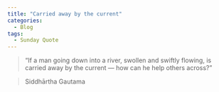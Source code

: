 ```yaml
---
title: "Carried away by the current"
categories:
  - Blog
tags:
  - Sunday Quote
---
```


> “If a man going down into a river, swollen and swiftly flowing, is carried away by the current — how can he help others across?”

> Siddhārtha Gautama